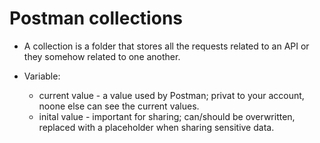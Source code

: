 # Postman collections
- A collection is a folder that stores all the requests related to an API or they somehow related to one another.

- Variable:
  - current value - a value used by Postman; privat to your account, noone else can see the current values.
  - inital value - important for sharing; can/should be overwritten, replaced with a placeholder when sharing sensitive data.
